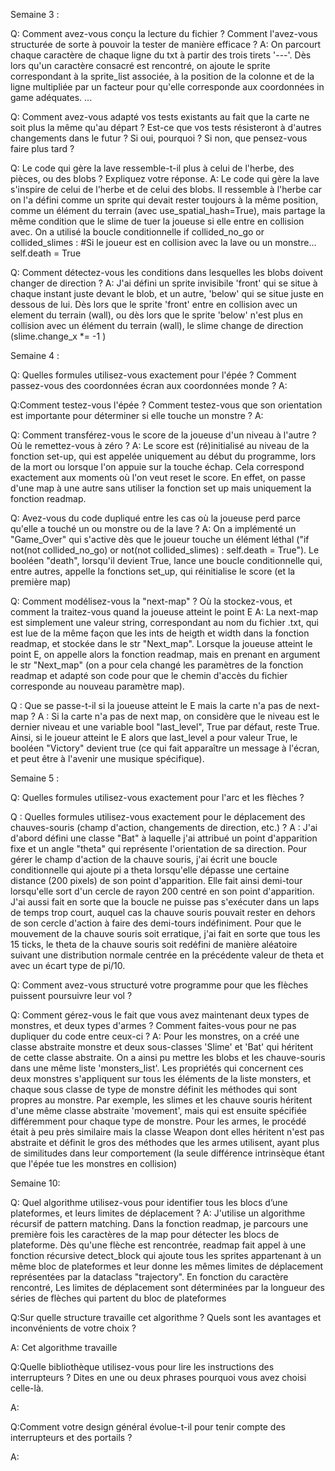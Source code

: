 Semaine 3 :

Q: Comment avez-vous conçu la lecture du fichier ? Comment l'avez-vous structurée de sorte à pouvoir la tester de manière efficace ?
A: On parcourt chaque caractère de chaque ligne du txt à partir des trois tirets '---'.
Dès lors qu'un caractère consacré est rencontré, on ajoute le sprite correspondant à la sprite_list associée, à la position de la colonne et de la ligne multipliée par un facteur pour qu'elle corresponde aux coordonnées in game adéquates.
...

Q: Comment avez-vous adapté vos tests existants au fait que la carte ne soit plus la même qu'au départ ? Est-ce que vos tests résisteront à d'autres changements dans le futur ? Si oui, pourquoi ? Si non, que pensez-vous faire plus tard ?

Q: Le code qui gère la lave ressemble-t-il plus à celui de l'herbe, des pièces, ou des blobs ? Expliquez votre réponse.
A: Le code qui gère la lave s'inspire de celui de l'herbe et de celui des blobs. Il ressemble à l'herbe car on l'a défini comme un sprite qui devait rester toujours à la même position, comme un élément du terrain (avec use_spatial_hash=True), mais partage la même condition que le slime de tuer la joueuse si elle entre en collision avec. On a utilisé la boucle conditionnelle 
if collided_no_go or  collided_slimes   :    #Si le joueur est en collision avec la lave ou un monstre...
     self.death = True

Q: Comment détectez-vous les conditions dans lesquelles les blobs doivent changer de direction ?
A: J'ai défini un sprite invisibile 'front' qui se situe à chaque instant juste devant le blob, et un autre, 'below' qui se situe juste en dessous de lui. Dès lors que le sprite 'front' entre en collision avec un element du terrain (wall), ou dès lors que le sprite 'below' n'est plus en collision avec un élément du terrain (wall), le slime change de direction (slime.change_x *= -1 ) 


Semaine 4 :

Q: Quelles formules utilisez-vous exactement pour l'épée ? Comment passez-vous des coordonnées écran aux coordonnées monde ?
A: 

Q:Comment testez-vous l'épée ? Comment testez-vous que son orientation est importante pour déterminer si elle touche un monstre ?
A:

Q: Comment transférez-vous le score de la joueuse d'un niveau à l'autre ? Où le remettez-vous à zéro ?
A: Le score est (ré)initialisé au niveau de la fonction set-up, qui est appelée uniquement au début du programme, lors de la mort ou lorsque l'on appuie sur la touche échap. Cela correspond exactement aux moments où l'on veut reset le score. En effet, on passe d'une map à une autre sans utiliser la fonction set up mais uniquement la fonction readmap.

Q: Avez-vous du code dupliqué entre les cas où la joueuse perd parce qu'elle a touché un ou monstre ou de la lave ?
A: On a implémenté un "Game_Over" qui s'active dès que le joueur touche un élément léthal
("if not(not collided_no_go) or not(not collided_slimes)  :    self.death = True"). Le booléen "death", lorsqu'il devient True, lance une boucle conditionnelle qui, entre autres, appelle la fonctions set_up, qui réinitialise le score (et la première map)

Q: Comment modélisez-vous la "next-map" ? Où la stockez-vous, et comment la traitez-vous quand la joueuse atteint le point E 
A: La next-map est simplement une valeur string, correspondant au nom du fichier .txt, qui est lue de la même façon que les ints de heigth et width dans la fonction readmap, et stockée dans le str "Next_map". Lorsque la joueuse atteint le point E, on appelle alors la fonction readmap, mais en prenant en argument le str "Next_map" (on a pour cela changé les paramètres de la fonction readmap et adapté son code pour que le chemin d'accès du fichier corresponde au nouveau paramètre map).

Q : Que se passe-t-il si la joueuse atteint le E mais la carte n'a pas de next-map ?
A : Si la carte n'a pas de next map, on considère que le niveau est le dernier niveau et une variable bool "last_level", True par défaut, reste True. Ainsi, si le joueur atteint le E alors que last_level a pour valeur True, le booléen "Victory" devient true (ce qui fait apparaître un message à l'écran, et peut être à l'avenir une musique spécifique).


Semaine 5 :

Q: Quelles formules utilisez-vous exactement pour l'arc et les flèches ?


Q : Quelles formules utilisez-vous exactement pour le déplacement des chauves-souris (champ d'action, changements de direction, etc.) ?
A : J'ai d'abord défini une classe "Bat" à laquelle j'ai attribué un point d'apparition fixe et un angle "theta" qui représente l'orientation de sa direction.
Pour gérer le champ d'action de la chauve souris, j'ai écrit une boucle conditionnelle qui ajoute pi a theta lorsqu'elle dépasse une certaine distance (200 pixels) de son point d'apparition. Elle fait ainsi demi-tour lorsqu'elle sort d'un cercle de rayon 200 centré en son point d'apparition.  J'ai aussi fait en sorte que la boucle ne puisse pas s'exécuter dans un laps de temps trop court, auquel cas la chauve souris pouvait rester en dehors de son cercle d'action à faire des demi-tours indéfiniment.
Pour que le mouvement de la chauve souris soit erratique, j'ai fait en sorte que tous les 15 ticks, le theta de la chauve souris soit redéfini de manière aléatoire suivant une distribution normale centrée en la précédente valeur de theta et avec un écart type de pi/10.


Q: Comment avez-vous structuré votre programme pour que les flèches puissent poursuivre leur vol ?

Q: Comment gérez-vous le fait que vous avez maintenant deux types de monstres, et deux types d'armes ? Comment faites-vous pour ne pas dupliquer du code entre ceux-ci ?
A: Pour les monstres, on a créé une classe abstraite monstre et deux sous-classes 'Slime' et 'Bat' qui héritent de cette classe abstraite. On a ainsi pu mettre les blobs et les chauve-souris dans une même liste 'monsters_list'. Les propriétés qui concernent ces deux monstres s'appliquent sur tous les éléments de la liste monsters, et chaque sous classe de type de monstre définit les méthodes qui sont propres au monstre. Par exemple, les slimes et les chauve souris héritent d'une même classe abstraite 'movement', mais qui est ensuite spécifiée différemment pour chaque type de monstre. Pour les armes, le procédé était à peu près similaire mais la classe Weapon dont elles héritent n'est pas abstraite et définit le gros des méthodes que les armes utilisent, ayant plus de similitudes dans leur comportement (la seule différence intrinsèque étant que l'épée tue les monstres en collision)


Semaine 10:

Q: Quel algorithme utilisez-vous pour identifier tous les blocs d’une plateformes, et leurs limites de déplacement ?
A: J'utilise un algorithme récursif de pattern matching. Dans la fonction readmap, je parcours une première fois les caractères de la map pour détecter les blocs de plateforme. Dès qu'une flèche est rencontrée, readmap fait appel à une fonction récursive detect_block qui ajoute tous les sprites appartenant à un même bloc de plateformes et leur donne les mêmes limites de déplacement représentées par la dataclass "trajectory". En fonction du caractère rencontré,  Les limites de déplacement sont déterminées par la longueur des séries de flèches qui partent du bloc de plateformes

Q:Sur quelle structure travaille cet algorithme ? Quels sont les avantages et inconvénients de votre choix ?

A: Cet algorithme travaille 

Q:Quelle bibliothèque utilisez-vous pour lire les instructions des interrupteurs ? Dites en une ou deux phrases pourquoi vous avez choisi celle-là.

A:

Q:Comment votre design général évolue-t-il pour tenir compte des interrupteurs et des portails ?

A: